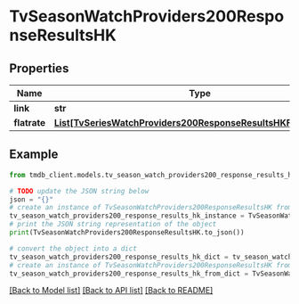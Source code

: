 # TvSeasonWatchProviders200ResponseResultsHK


## Properties

Name | Type | Description | Notes
------------ | ------------- | ------------- | -------------
**link** | **str** |  | [optional] 
**flatrate** | [**List[TvSeriesWatchProviders200ResponseResultsHKFlatrateInner]**](TvSeriesWatchProviders200ResponseResultsHKFlatrateInner.md) |  | [optional] 

## Example

```python
from tmdb_client.models.tv_season_watch_providers200_response_results_hk import TvSeasonWatchProviders200ResponseResultsHK

# TODO update the JSON string below
json = "{}"
# create an instance of TvSeasonWatchProviders200ResponseResultsHK from a JSON string
tv_season_watch_providers200_response_results_hk_instance = TvSeasonWatchProviders200ResponseResultsHK.from_json(json)
# print the JSON string representation of the object
print(TvSeasonWatchProviders200ResponseResultsHK.to_json())

# convert the object into a dict
tv_season_watch_providers200_response_results_hk_dict = tv_season_watch_providers200_response_results_hk_instance.to_dict()
# create an instance of TvSeasonWatchProviders200ResponseResultsHK from a dict
tv_season_watch_providers200_response_results_hk_from_dict = TvSeasonWatchProviders200ResponseResultsHK.from_dict(tv_season_watch_providers200_response_results_hk_dict)
```
[[Back to Model list]](../README.md#documentation-for-models) [[Back to API list]](../README.md#documentation-for-api-endpoints) [[Back to README]](../README.md)


